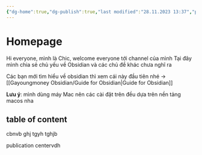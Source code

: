 ```yaml
---
{"dg-home":true,"dg-publish":true,"last modified":"28.11.2023 13:37","permalink":"/Gayoungmoney Obsidian/Gayo Obsidian/","tags":["gardenEntry"],"dgPassFrontmatter":true,"noteIcon":""}
---
```


# Homepage

Hi everyone, mình là Chic, welcome everyone tới channel của mình
Tại đây mình chia sẻ chủ yếu về Obsidian và các chủ đề khác chưa nghĩ ra

Các bạn mới tìm hiểu về obsidian thì xem cái này đầu tiên nhé → [[Gayoungmoney Obsidian/Guide for Obsidian\|Guide for Obsidian]]


**Lưu ý**: mình dùng máy Mac nên các cài đặt trên đều dựa trên nền tảng macos nha

## table of content
cbnvb
ghj
tgyh
tghjb

publication centervdh
